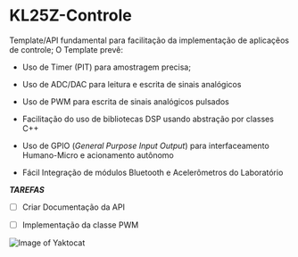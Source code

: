 # KL25Z-Controle

Template/API fundamental para facilitação da implementação de aplicaçẽos de controle;
O Template prevê:

* Uso de Timer (PIT) para amostragem precisa;
 
* Uso de ADC/DAC para leitura e escrita de sinais analógicos

* Uso de PWM para escrita de sinais analógicos pulsados

* Facilitação do uso de bibliotecas DSP usando abstração por classes C++

* Uso de GPIO (*General Purpose Input Output*) para interfaceamento Humano-Micro e acionamento autônomo

* Fácil Integração de módulos Bluetooth e Acelerômetros do Laboratório

***TAREFAS***

- [ ] Criar Documentação da API

- [ ] Implementação da classe PWM


![Image of Yaktocat](http://mjrnet.org/pinscape/BuildGuideV2/kl25zPinOut.png)


